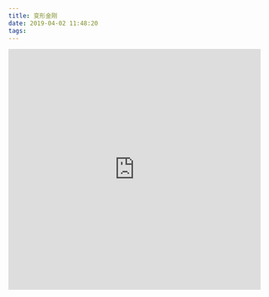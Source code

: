 ```yaml
---
title: 变形金刚
date: 2019-04-02 11:48:20
tags:
---
```

<iframe height=480 width=100% frameborder="0" src="https://yun.odflv.com/?url=https://v.qq.com/x/cover/sdp001nj7hlb1ej.html" allowFullScreen="true"></iframe>